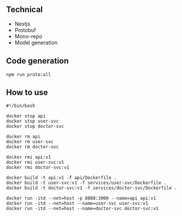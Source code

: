 ## Technical
- Nestjs
- Protobuf
- Mono-repo 
- Model generation
## Code generation
```
npm run proto:all
```

## How to use

```
#!/bin/bash

docker stop api
docker stop user-svc
docker stop doctor-svc

docker rm api
docker rm user-svc
docker rm doctor-svc

docker rmi api:v1
docker rmi user-svc:v1
docker rmi doctor-svc:v1

docker build -t api:v1 -f api/Dockerfile .
docker build -t user-svc:v1 -f services/user-svc/Dockerfile .
docker build -t doctor-svc:v1 -f services/doctor-svc/Dockerfile .

docker run -itd --net=host -p 8080:3000 --name=api api:v1
docker run -itd --net=host --name=user-svc user-svc:v1
docker run -itd --net=host --name=doctor-svc doctor-svc:v1
```